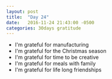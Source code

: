 ```yaml
---
layout: post
title:  "Day 24"
date:   2016-11-24 21:43:00 -0500
categories: 30days gratitude
---
```


* I'm grateful for manufacturing
* I'm grateful for the Christmas season
* I'm grateful for time to be creative
* I'm grateful for meals with family
* I'm grateful for life long friendships